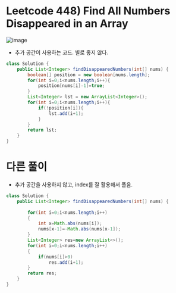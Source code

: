 # Leetcode 448) Find All Numbers Disappeared in an Array

![image](https://user-images.githubusercontent.com/37058233/119097743-f4b50080-b9c9-11eb-8fa1-9b15bf0ae94b.png)

- 추가 공간이 사용하는 코드. 별로 좋지 않다.

```java
class Solution {
    public List<Integer> findDisappearedNumbers(int[] nums) {
        boolean[] position = new boolean[nums.length];
        for(int i=0;i<nums.length;i++){
            position[nums[i]-1]=true;
        }
        List<Integer> lst = new ArrayList<Integer>();
        for(int i=0;i<nums.length;i++){
            if(!position[i]){
                lst.add(i+1);
            }
        }
        return lst;
    }
}
```

# 다른 풀이

- 추가 공간을 사용하지 않고, index를 잘 활용해서 풀음.

```java
class Solution {
    public List<Integer> findDisappearedNumbers(int[] nums) {
        
        for(int i=0;i<nums.length;i++)
        {
            int x=Math.abs(nums[i]);
            nums[x-1]=-Math.abs(nums[x-1]);
        }
        List<Integer> res=new ArrayList<>(); 
        for(int i=0;i<nums.length;i++)
        {
            if(nums[i]>0)
                res.add(i+1);
        }
        return res;
    }
}
```

